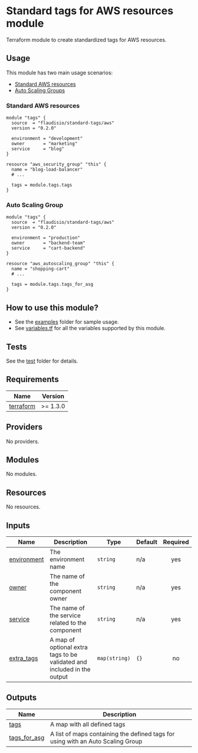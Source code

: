 # Standard tags for AWS resources module

Terraform module to create standardized tags for AWS resources.

## Usage

This module has two main usage scenarios:

- [Standard AWS resources](#standard-aws-resources)
- [Auto Scaling Groups](#auto-scaling-group)

### Standard AWS resources

```hcl
module "tags" {
  source  = "flaudisio/standard-tags/aws"
  version = "0.2.0"

  environment = "development"
  owner       = "marketing"
  service     = "blog"
}

resource "aws_security_group" "this" {
  name = "blog-load-balancer"
  # ...

  tags = module.tags.tags
}
```

### Auto Scaling Group

```hcl
module "tags" {
  source  = "flaudisio/standard-tags/aws"
  version = "0.2.0"

  environment = "production"
  owner       = "backend-team"
  service     = "cart-backend"
}

resource "aws_autoscaling_group" "this" {
  name = "shopping-cart"
  # ...

  tags = module.tags.tags_for_asg
}

```

## How to use this module?

- See the [examples](examples) folder for sample usage.
- See [variables.tf](variables.tf) for all the variables supported by this module.

## Tests

See the [test](test) folder for details.

<!-- BEGINNING OF PRE-COMMIT-TERRAFORM DOCS HOOK -->
## Requirements

| Name | Version |
|------|---------|
| <a name="requirement_terraform"></a> [terraform](#requirement\_terraform) | >= 1.3.0 |

## Providers

No providers.

## Modules

No modules.

## Resources

No resources.

## Inputs

| Name | Description | Type | Default | Required |
|------|-------------|------|---------|:--------:|
| <a name="input_environment"></a> [environment](#input\_environment) | The environment name | `string` | n/a | yes |
| <a name="input_owner"></a> [owner](#input\_owner) | The name of the component owner | `string` | n/a | yes |
| <a name="input_service"></a> [service](#input\_service) | The name of the service related to the component | `string` | n/a | yes |
| <a name="input_extra_tags"></a> [extra\_tags](#input\_extra\_tags) | A map of optional extra tags to be validated and included in the output | `map(string)` | `{}` | no |

## Outputs

| Name | Description |
|------|-------------|
| <a name="output_tags"></a> [tags](#output\_tags) | A map with all defined tags |
| <a name="output_tags_for_asg"></a> [tags\_for\_asg](#output\_tags\_for\_asg) | A list of maps containing the defined tags for using with an Auto Scaling Group |
<!-- END OF PRE-COMMIT-TERRAFORM DOCS HOOK -->

